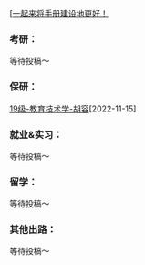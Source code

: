 [[一起来将手册建设地更好！](preface/Sharing_experience.md)

### 考研：
等待投稿～

### 保研：

[19级-教育技术学-胡容](D升学就业篇/计算机科学学院/19级-教育技术学-胡容.md)[2022-11-15]

### 就业&实习：

等待投稿～

### 留学：

等待投稿～

### 其他出路：

等待投稿～
